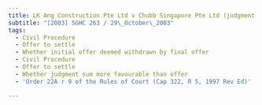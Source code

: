 ```yaml
---
title: LK Ang Construction Pte Ltd v Chubb Singapore Pte Ltd (judgment on costs)
subtitle: "[2003] SGHC 263 / 29\_October\_2003"
tags:
  - Civil Procedure
  - Offer to settle
  - Whether initial offer deemed withdrawn by final offer
  - Civil Procedure
  - Offer to settle
  - Whether judgment sum more favourable than offer
  - 'Order 22A r 9 of the Rules of Court (Cap 322, R 5, 1997 Rev Ed)'

---
```


